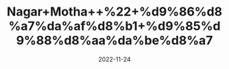 ---
title: 'Nagar+Motha++%22+%d9%86%d8%a7%da%af%d8%b1+%d9%85%d9%88%d8%aa%da%be%d8%a7'
date: '2022-11-24' 
metatag: '' 
inventory: '0' 
draft: false 
# meta description 
shortDescripton: 'Cyperus+Root+%22+It+aids+In+Weight+Loss%2c+improves+Lactation%2c+fights+Respiratory+Issues++and+shields+Against+Infections'
description: 'Herbs+%d8%ac%da%91%db%8c+%d8%a8%d9%88%d9%b9%db%8c'
longdescription: ''
tags: ''
brand: ''
subCategory: ''
unit: '50 gm-Pk'
sellCount: '0'
featured: False
# product Price
price: '80.0'
# Product Short Description
shortDescription: 'Cyperus+Root+%22+It+aids+In+Weight+Loss%2c+improves+Lactation%2c+fights+Respiratory+Issues++and+shields+Against+Infections'
productID: 'C41CEBC4-1029-ED11-9968-005056B3A416'
type: 'products'
category: 'Herbs+%d8%ac%da%91%db%8c+%d8%a8%d9%88%d9%b9%db%8c' 
thumnailproduct: 'https://eraconnect.blob.core.windows.net/product-images/aminsaddiquidawakhana/C41CEBC4-1029-ED11-9968-005056B3A416.webp' 
images:
  - image: 'https://eraconnect.blob.core.windows.net/product-images/aminsaddiquidawakhana/C41CEBC4-1029-ED11-9968-005056B3A416.webp'  
Variants:
---